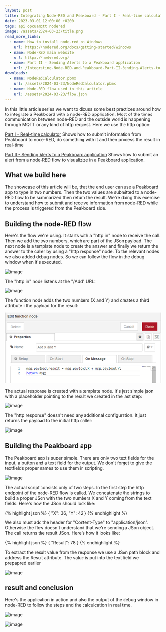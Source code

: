 ```yaml
---
layout: post
title: Integrating Node-RED and Peakboard - Part I - Real-time calculator
date: 2023-03-01 12:00:00 +0200
tags: api opcuamqtt nodered
image: /assets/2024-03-23/title.png
read_more_links:
  - name: How to install node-red on Windows
    url: https://nodered.org/docs/getting-started/windows
  - name: Node-RED main website
    url: https://nodered.org/
  - name: Part II - Sending Alerts to a Peakboard application
    url: /Integrating-Node-RED-and-Peakboard-Part-II-Sending-Alerts-to-an-Peakboard-application.html
downloads:
  - name: NodeRedCalculator.pbmx
    url: /assets/2024-03-23/NodeRedCalculator.pbmx
  - name: Node-RED flow used in this article
    url: /assets/2024-03-23/flow.json
---
```

In this little article series we want to dicuss some best practices around how to integrate a Peakboard with a node-RED application. Most of the times communication between node-RED and the outside world is happening through MQTT or any kind of http request. Here we use the http option:

[Part I - Real-time calculator](/Integrating-Node-RED-and-Peakboard-Part-I-Real-time-calculator.html)
Shows how to submit information from Peakboard to node-RED, do something with it and then process the result in real-time

[Part II - Sending Alerts to a Peakboard application](/Integrating-Node-RED-and-Peakboard-Part-II-Sending-Alerts-to-an-Peakboard-application.html)
Shows how to submit an alert from a node-RED flow to visualizize in a Peakboard application.

## What we build here

The showcase of this article will be, that the end user can use a Peakboard app to type in two numbers. Then the two values are submitted to a node-RED flow to be summarized then return the result. We're doing this exercise to understand how to submit and receive information from node-RED while the process is triggered from the Peakboard side.

## Building the node-RED flow

Here's the flow we're using. It starts with a "http in" node to receive the call. Then we add the two numbers, which are part of the JSon payload. The next node is a template node to create the answer and finally we return the answer to the caller by using a "http response" node. To the relevant nodes we also added debug nodes. So we can follow the flow in the debug window when it's executed.

![image](/assets/2024-03-23/010.png)

The "http in" node listens at the "/Add" URL:

![image](/assets/2024-03-23/020.png)

The function node adds the two numbers (X and Y) and creates a third attribute i the payload for the result:

![image](/assets/2024-03-23/021.png)

The actual response is created with a template node. It's just simple json with a placeholder pointing to the result we created in the last step:

![image](/assets/2024-03-23/022.png)

The "http response" doesn't need any additional configuration. It just returns the payload to the initial http caller:

![image](/assets/2024-03-23/023.png)

## Building the Peakboard app

The Peakboard app is super simple. There are only two text fields for the input, a button and a text field for the output. We don't forget to give the textfields proper names to use them in scripting.

![image](/assets/2024-03-23/030.png)

The actual script consists only of two steps. In the first step the http endpoint of the node-RED flow is called. We concatenate the strings to build a proper JSon with the two numbers X and Y coming from the text fields. Here's how the JSon should look like:

{% highlight json %}
{
    "X": 36,
    "Y": 42
}
{% endhighlight %}

We also must add the header for "Content-Type" to "application/json". Otherwise the flow doesn't understand that we're sending a JSon object.
The call returns the result JSon. Here's how it looks like:

{% highlight json %}
{
    "Result": 78
}
{% endhighlight %}

To extract the result value from the response we use a JSon path block and address the Result attribute. The value is put into the text field we prepapred earlier.

![image](/assets/2024-03-23/040.png)

## result and conclusion

Here's the application in action and also the output of the debug window in node-RED to follow the steps and the calculcation in real time.

![image](/assets/2024-03-23/result.gif)

![image](/assets/2024-03-23/050.png)

